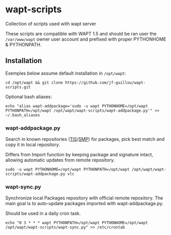 # wapt-scripts
Collection of scripts used with wapt server

These scripts are compatible with WAPT 1.5 and should be ran user the `/var/www/wapt` owner user account and prefixed with proper PYTHONHOME & PYTHONPATH.

## Installation
Exemples below assume default installation in `/opt/wapt`:

    cd /opt/wapt && git clone https://github.com/jf-guillou/wapt-scripts.git

Optional bash aliases:

    echo "alias wapt-addpackage='sudo -u wapt PYTHONHOME=/opt/wapt PYTHONPATH=/opt/wapt /opt/wapt/wapt-scripts/wapt-addpackage.py'" >> ~/.bash_aliases

### wapt-addpackage.py

Search in known repositories ([TIS](https://store.wapt.fr/)/[SMP](https://wapt.lesfourmisduweb.org/tous-les-packages)) for packages, pick best match and copy it in local repository.

Differs from Import function by keeping package and signature intact, allowing automatic updates from remote repository.

    sudo -u wapt PYTHONHOME=/opt/wapt PYTHONPATH=/opt/wapt /opt/wapt/wapt-scripts/wapt-addpackage.py vlc

### wapt-sync.py

Synchronize local Packages repository with official remote repository.
The main goal is to auto-update packages imported with wapt-addpackage.py.

Should be used in a daily cron task.

    echo "0 3 * * * wapt PYTHONPATH=/opt/wapt PYTHONHOME=/opt/wapt /opt/wapt/wapt-scripts/wapt-sync.py" >> /etc/crontab
